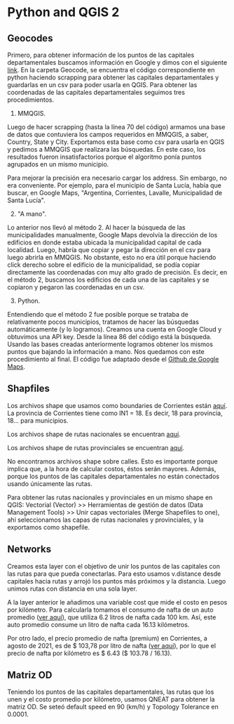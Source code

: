 # Python and QGIS 2

## Geocodes

Primero, para obtener información de los puntos de las capitales departamentales buscamos información en Google y dimos con el siguiente [link](https://es.wikipedia.org/wiki/Anexo:Departamentos_de_la_provincia_de_Corrientes). En la carpeta Geocode, se encuentra el código correspondiente en python haciendo scrapping para obtener las capitales departamentales y guardarlas en un csv para poder usarla en QGIS. Para obtener las coordenadas de las capitales departamentales seguimos tres procedimientos.

1) MMQGIS.

Luego de hacer scrapping (hasta la línea 70 del código) armamos una base de datos que contuviera los campos requeridos en MMQGIS, a saber, Country, State y City. Exportamos esta base como csv para usarla en QGIS y pedimos a MMQGIS que realizara las búsquedas. En este caso, los resultados fueron insatisfactorios porque el algoritmo ponía puntos agrupados en un mismo municipio.

Para mejorar la precisión era necesario cargar los address. Sin embargo, no era conveniente. Por ejemplo, para el municipio de Santa Lucía, había que buscar, en Google Maps, "Argentina, Corrientes, Lavalle, Municipalidad de Santa Lucía".

2) "A mano".

Lo anterior nos llevó al método 2. Al hacer la búsqueda de las municipalidades manualmente, Google Maps devolvía la dirección de los edificios en donde estaba ubicada la municipalidad capital de cada localidad. Luego, habría que copiar y pegar la dirección en el csv para luego abrirla en MMQGIS. No obstante, esto no era útil porque haciendo click derecho sobre el edificio de la municipalidad, se podía copiar directamente las coordenadas con muy alto grado de precisión. Es decir, en el método 2, buscamos los edificios de cada una de las capitales y se copiaron y pegaron las coordenadas en un csv.

3) Python.

Entendiendo que el método 2 fue posible porque se trataba de relativamente pocos municipios, tratamos de hacer las búsquedas automáticamente (y lo logramos). Creamos una cuenta en Google Cloud y obtuvimos una API key. Desde la línea 86 del código está la búsqueda. Usando las bases creadas anteriormente logramos obtener los mismos puntos que bajando la información a mano. Nos quedamos con este procedimiento al final. El código fue adaptado desde el [Github de Google Maps](https://github.com/googlemaps/google-maps-services-python).

## Shapfiles

Los archivos shape que usamos como boundaries de Corrientes están [aquí](https://datos.gob.ar/dataset/ign-unidades-territoriales/archivo/ign_01.02.02). La provincia de Corrientes tiene como IN1 = 18. Es decir, 18 para provincia, 18... para municipios.

Los archivos shape de rutas nacionales se encuentran [aquí](https://datos.transporte.gob.ar/dataset/rutas-nacionales).

Los archivos shape de rutas provinciales se encuentran [aquí](https://datos.transporte.gob.ar/dataset/rutas-provinciales).

No encontramos archivos shape sobre calles. Esto es importante porque implica que, a la hora de calcular costos, éstos serán mayores. Además, porque los puntos de las capitales departamentales no están conectados usando únicamente las rutas.

Para obtener las rutas nacionales y provinciales en un mismo shape en QGIS: Vectorial (Vector) >> Herramientas de gestión de datos (Data Management Tools) >> Unir capas vectoriales (Merge Shapefiles to one), ahí seleccionamos las capas de rutas nacionales y provinciales, y la exportamos como shapefile.

## Networks

Creamos esta layer con el objetivo de unir los puntos de las capitales con las rutas para que pueda conectarlas. Para esto usamos v.distance desde capitales hacia rutas y arrojó los puntos más próximos y la distancia. Luego unimos rutas con distancia en una sola layer.

A la layer anterior le añadimos una variable cost que mide el costo en pesos por kilómetro. Para calcularla tomamos el consumo de nafta de un auto promedio ([ver aquí](https://siomaa.com:8082/Documents/Reports/informe_Parque_junio_2020.pdf?name=Parque%20Automotor%20jun%202020&date=01-07-2020)), que utiliza 6.2 litros de nafta cada 100 km. Así, este auto promedio consume un litro de nafta cada 16.13 kilómetros.

Por otro lado, el precio promedio de nafta (premium) en Corrientes, a agosto de 2021, es de $ 103,78 por litro de nafta ([ver aquí](http://datos.minem.gob.ar/dataset/precios-en-surtidor/archivo/80ac25de-a44a-4445-9215-090cf55cfda5?filters=provincia%3ACORRIENTES%7Cproducto%3ANafta+(premium)+de+m%C3%A1s+de+95+Ron)), por lo que el precio de nafta por kilómetro es $ 6.43 ($ 103.78 / 16.13).

## Matriz OD

Teniendo los puntos de las capitales departamentales, las rutas que los unen y el costo promedio por kilómetro, usamos QNEAT para obtener la matriz OD. Se seteó default speed en 90 (km/h) y Topology Tolerance en 0.0001.

